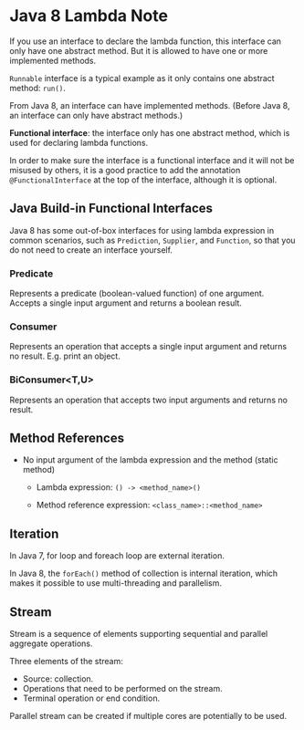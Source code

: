 # Java 8 Lambda Note 

If you use an interface to declare the lambda function, this interface can only have one abstract method. But it is allowed to have one or more implemented methods.  

`Runnable` interface is a typical example as it only contains one abstract method: `run()`.

From Java 8, an interface can have implemented methods. (Before Java 8, an interface can only have abstract methods.)

**Functional interface**: the interface only has one abstract method, which is used for declaring lambda functions. 

In order to make sure the interface is a functional interface and it will not be misused by others, it is a good practice to add the annotation `@FunctionalInterface` at the top of the interface, although it is optional.

## Java Build-in Functional Interfaces

Java 8 has some out-of-box interfaces for using lambda expression in common scenarios, such as `Prediction`, `Supplier`, and `Function`, so that you do not need to create an interface yourself. 

### Predicate<T>

Represents a predicate (boolean-valued function) of one argument. Accepts a single input argument and returns a boolean result. 

### Consumer<T>	

Represents an operation that accepts a single input argument and returns no result. E.g. print an object. 

### BiConsumer<T,U>	

Represents an operation that accepts two input arguments and returns no result.

## Method References 

- No input argument of the lambda expression and the method (static method)

	- Lambda expression: `() -> <method_name>()`

	- Method reference expression: `<class_name>::<method_name>`

## Iteration 

In Java 7, for loop and foreach loop are external iteration. 

In Java 8, the `forEach()` method of collection is internal iteration, which makes it possible to use multi-threading and parallelism. 

## Stream

Stream is a sequence of elements supporting sequential and parallel aggregate operations. 

Three elements of the stream: 

- Source: collection. 
- Operations that need to be performed on the stream. 
- Terminal operation or end condition.

Parallel stream can be created if multiple cores are potentially to be used. 